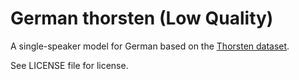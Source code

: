 # German thorsten (Low Quality)

A single-speaker model for German based on the [Thorsten dataset](https://github.com/thorstenMueller/deep-learning-german-tts/).

See LICENSE file for license.
